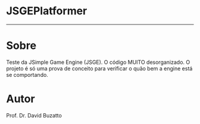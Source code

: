 # JSGEPlatformer
---

# Sobre
Teste da JSimple Game Engine (JSGE). O código MUITO desorganizado. O projeto é
só uma prova de conceito para verificar o quão bem a engine está se comportando.

# Autor
Prof. Dr. David Buzatto

